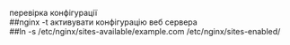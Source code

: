 перевірка конфігурації<br>
##nginx -t
активувати конфігурацію веб сервера<br>
##ln -s /etc/nginx/sites-available/example.com /etc/nginx/sites-enabled/ 
